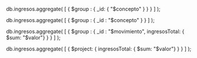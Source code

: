 db.ingresos.aggregate( [ { $group : { _id: { "$concepto" } } } ] );

db.ingresos.aggregate( [ { $group : { _id : "$concepto" } } ] );

db.ingresos.aggregate( [ { $group : { _id : "$movimiento", ingresosTotal: { $sum: "$valor"} } } ] );

db.ingresos.aggregate( [ { $project: { ingresosTotal: { $sum: "$valor"} } } ] );
